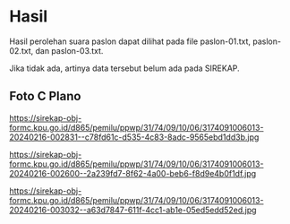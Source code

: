 # Hasil

Hasil perolehan suara paslon dapat dilihat pada file paslon-01.txt, paslon-02.txt, dan paslon-03.txt.

Jika tidak ada, artinya data tersebut belum ada pada SIREKAP.

## Foto C Plano

https://sirekap-obj-formc.kpu.go.id/d865/pemilu/ppwp/31/74/09/10/06/3174091006013-20240216-002831--c78fd61c-d535-4c83-8adc-9565ebd1dd3b.jpg

https://sirekap-obj-formc.kpu.go.id/d865/pemilu/ppwp/31/74/09/10/06/3174091006013-20240216-002600--2a239fd7-8f62-4a00-beb6-f8d9e4b0f1df.jpg

https://sirekap-obj-formc.kpu.go.id/d865/pemilu/ppwp/31/74/09/10/06/3174091006013-20240216-003032--a63d7847-611f-4cc1-ab1e-05ed5edd52ed.jpg
